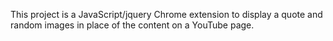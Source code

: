 This project is a JavaScript/jquery Chrome extension to display a quote and random images in place of the content on a YouTube page.

